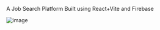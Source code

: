 A Job Search Platform Built using React+Vite and Firebase

![image](https://github.com/aftabyo/CareerKosh/assets/86048783/ee31bf9e-502b-46b0-99ec-2a1072694537)

